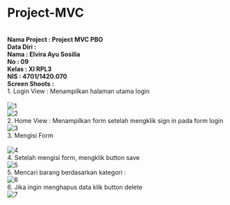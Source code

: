 # Project-MVC
<br> <b> Nama Project : Project MVC PBO </b>
<br> <b> Data Diri : </b>
<br> <b> Nama : Elvira Ayu Sosilia </b>
<br> <b> No : 09 </b>
<br> <b> Kelas : XI RPL3 </b>
<br>  <b> NIS : 4701/1420.070 </b>
<br> <b>Screen Shoots : </b> 
<br> 1. Login View : Menampilkan halaman utama login <br>
<br> ![1](https://cloud.githubusercontent.com/assets/22167465/25461810/52faf3ae-2b15-11e7-828a-408c4bdeb634.PNG)
<br> ![2](https://cloud.githubusercontent.com/assets/22167465/25461804/527ba694-2b15-11e7-84c1-330ae56c12ca.PNG)
<br> 2. Home View : Menampilkan form setelah mengklik sign in pada form login
<br> ![3](https://cloud.githubusercontent.com/assets/22167465/25461806/5298d99e-2b15-11e7-966e-0095b57d639d.PNG)
<br> 3. Mengisi Form  <br>
<br> ![4](https://cloud.githubusercontent.com/assets/22167465/25461805/529788c8-2b15-11e7-8125-b8a36a98659c.PNG)
<br> 4. Setelah mengisi form, mengklik button save
<br> ![5](https://cloud.githubusercontent.com/assets/22167465/25461808/52e732ec-2b15-11e7-889c-2b62a9738212.PNG)
<br> 5. Mencari barang berdasarkan kategori :
<br> ![6](https://cloud.githubusercontent.com/assets/22167465/25461807/52e6f03e-2b15-11e7-9422-4b23fa52b1f3.PNG)
<br> 6. Jika ingin menghapus data klik button delete
<br> ![7](https://cloud.githubusercontent.com/assets/22167465/25461809/52f6264e-2b15-11e7-9186-be37e797cb35.PNG)
